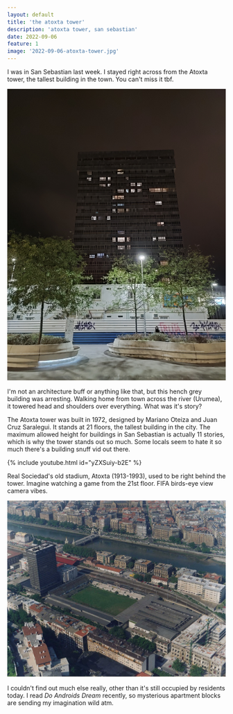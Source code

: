 ```yaml
---
layout: default
title: 'the atoxta tower'
description: 'atoxta tower, san sebastian'
date: 2022-09-06
feature: 1
image: '2022-09-06-atoxta-tower.jpg'
---
```


I was in San Sebastian last week. I stayed right across from the Atoxta tower, the tallest building in the town. You can't miss it tbf.

![Atoxta Tower](/images/2022-09-06-atoxta-tower.jpg)

I'm not an architecture buff or anything like that, but this hench grey building was arresting. Walking home from town across the river (Urumea), it towered head and shoulders over everything. What was it's story?

The Atoxta tower was built in 1972, designed by Mariano Oteiza and Juan Cruz Saralegui. It stands at 21 floors, the tallest building in the city. The maximum allowed height for buildings in San Sebastian is actually 11 stories, which is why the tower stands out so much. Some locals seem to hate it so much there's a building snuff vid out there.

{% include youtube.html id="yZXSuiy-b2E" %}

Real Sociedad's old stadium, Atoxta (1913-1993), used to be right behind the tower. Imagine watching a game from the 21st floor. FIFA birds-eye view camera vibes.

![Atoxta Stadium](/images/2022-09-06-atoxta-stadium.jpeg)

I couldn't find out much else really, other than it's still occupied by residents today. I read _Do Androids Dream_ recently, so mysterious apartment blocks are sending my imagination wild atm.
